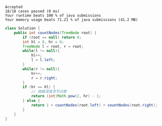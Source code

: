     Accepted
    18/18 cases passed (0 ms)
    Your runtime beats 100 % of java submissions
    Your memory usage beats 71.21 % of java submissions (41.2 MB)

```java
class Solution {
    public int countNodes(TreeNode root) {
        if (root == null) return 0;
        int hl = 0, hr = 0;
        TreeNode l = root, r = root;
        while(l != null){
            hl++;
            l = l.left;
        }
        while(r != null){
            hr++;
            r = r.right;
        }
        if (hr == hl) {
            // 根据深度求节点数
            return (int)Math.pow(2, hr) - 1;
        } else {
            return 1 + countNodes(root.left) + countNodes(root.right);
        }
    }
}
```